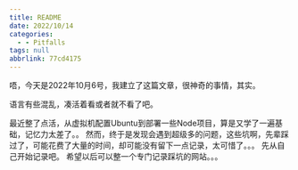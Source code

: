 ```yaml
---
title: README
date: 2022/10/14
categories:
  - - Pitfalls
tags: null
abbrlink: 77cd4175
---
```





唔，今天是2022年10月6号，我建立了这篇文章，很神奇的事情，其实。

语言有些混乱，凑活着看或者就不看了吧。

最近整了点活，从虚拟机配置Ubuntu到部署一些Node项目，算是又学了一遍基础，记忆力太差了。。
然而，终于是发现会遇到超级多的问题，这些坑啊，先辈踩过了，可能花费了大量的时间，却可能没有留下一点记录，太可惜了。。。
先从自己开始记录吧。
希望以后可以整一个专门记录踩坑的网站。。。